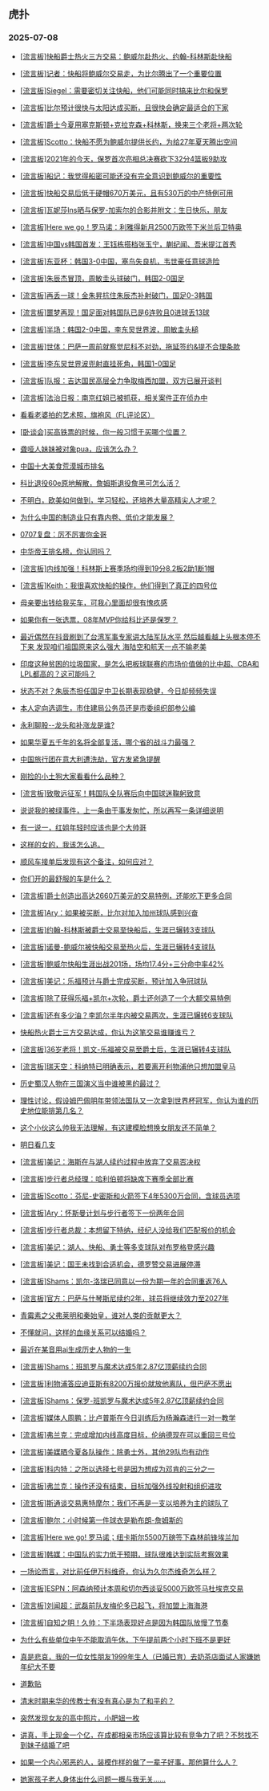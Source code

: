 ## 虎扑 
### 2025-07-08

+ [[流言板]快船爵士热火三方交易：鲍威尔赴热火、约翰-科林斯赴快船](https://bbs.hupu.com/633619141.html)

+ [[流言板]记者：快船将鲍威尔交易走，为比尔腾出了一个重要位置](https://bbs.hupu.com/633619413.html)

+ [[流言板]Siegel：需要密切关注快船，他们可能同时搞来比尔和保罗](https://bbs.hupu.com/633619676.html)

+ [[流言板]比尔预计很快与太阳达成买断，且很快会确定最适合的下家](https://bbs.hupu.com/633618986.html)

+ [[流言板]爵士今夏用塞克斯顿+克拉克森+科林斯，换来三个老将+两次轮](https://bbs.hupu.com/633619587.html)

+ [[流言板]Scotto：快船不愿为鲍威尔提供长约，为给27年夏天腾出空间](https://bbs.hupu.com/633619905.html)

+ [[流言板]2021年的今天，保罗首次亮相总决赛砍下32分4篮板9助攻](https://bbs.hupu.com/633616930.html)

+ [[流言板]船记：我觉得船密可能还没有完全意识到鲍威尔的重要性](https://bbs.hupu.com/633619336.html)

+ [[流言板]快船交易后低于硬帽670万美元，且有530万的中产特例可用](https://bbs.hupu.com/633619560.html)

+ [[流言板]瓦妮莎Ins晒与保罗-加索尔的合影并附文：生日快乐，朋友](https://bbs.hupu.com/633616572.html)

+ [[流言板]Here we go！罗马诺：利雅得新月2500万欧签下米兰后卫特奥](https://bbs.hupu.com/633615577.html)

+ [[流言板]中国vs韩国首发：王钰栋搭档张玉宁，蒯纪闻、吾米提江首秀](https://bbs.hupu.com/633616134.html)

+ [[流言板]东亚杯：韩国3-0中国，塞鸟失良机，韦世豪任意球造险](https://bbs.hupu.com/633618188.html)

+ [[流言板]朱辰杰冒顶，周敏圭头球破门，韩国2-0国足](https://bbs.hupu.com/633617206.html)

+ [[流言板]再丢一球！金朱昇抗住朱辰杰补射破门，国足0-3韩国](https://bbs.hupu.com/633617795.html)

+ [[流言板]噩梦再现！国足面对韩国队已是6连败且0进球丢13球](https://bbs.hupu.com/633618235.html)

+ [[流言板]半场：韩国2-0中国，李东炅世界波，周敏圭头槌](https://bbs.hupu.com/633617487.html)

+ [[流言板]世体：巴萨一周前就察觉尼科不对劲，拖延签约&amp;提不合理条款](https://bbs.hupu.com/633613935.html)

+ [[流言板]李东炅世界波兜射直挂死角，韩国1-0国足](https://bbs.hupu.com/633617052.html)

+ [[流言板]队报：吉达国民高层全力争取梅西加盟，双方已展开谈判](https://bbs.hupu.com/633614285.html)

+ [[流言板]法治日报：南京红姐已被抓获，相关案件正在侦办中](https://bbs.hupu.com/633618730.html)

+ [看看老婆拍的艺术照，旗袍风（FL评论区）](https://bbs.hupu.com/633617141.html)

+ [[卧谈会]买高铁票的时候，你一般习惯于买哪个位置？](https://bbs.hupu.com/633618240.html)

+ [聋哑人妹妹被对象pua，应该怎么办？](https://bbs.hupu.com/633617666.html)

+ [中国十大美食荒漠城市排名](https://bbs.hupu.com/633617619.html)

+ [科比退役60e原地解散，詹姆斯退役詹黑可怎么活？](https://bbs.hupu.com/633616973.html)

+ [不明白，欧美如何做到，学习轻松，还培养大量高精尖人才呢？](https://bbs.hupu.com/633618628.html)

+ [为什么中国的制造业只有靠内卷、低价才能发展？](https://bbs.hupu.com/633618045.html)

+ [0707复盘：厉不厉害你金哥](https://bbs.hupu.com/633618325.html)

+ [中华帝王排名榜，你认同吗？ ](https://bbs.hupu.com/633617895.html)

+ [[流言板]内线加强！科林斯上赛季场均得到19分8.2板2助1断1帽](https://bbs.hupu.com/633619281.html)

+ [[流言板]Keith：我很喜欢快船的操作，他们得到了真正的四号位](https://bbs.hupu.com/633619360.html)

+ [母亲要出钱给我买车，可我心里面却很有愧疚感](https://bbs.hupu.com/633619121.html)

+ [如果你有一张选票，08年MVP你给科比还是保罗？ ​](https://bbs.hupu.com/633620009.html)

+ [最近偶然在抖音刷到了台湾军事专家讲大陆军队水平 然后越看越上头根本停不下来 发现咱们祖国原来这么强大 海陆空和航天一点不输老美](https://bbs.hupu.com/633618086.html)

+ [印度这种贫困的垃圾国家，是怎么把板球联赛的市场价值做的比中超、CBA和LPL都高的？这可能吗？](https://bbs.hupu.com/633618975.html)

+ [状态不对？朱辰杰担任国足中卫长期表现稳健，今日却频频失误](https://bbs.hupu.com/633618028.html)

+ [本人定向选调生，市住建局公务员还是市委组织部参公编](https://bbs.hupu.com/633620532.html)

+ [永利聊股--龙头和补涨龙是谁?](https://bbs.hupu.com/633618366.html)

+ [如果华夏五千年的名将全部复活，哪个省的战斗力最强？ ](https://bbs.hupu.com/633618762.html)

+ [中国旅行团在意大利遭洗劫，官方发紧急提醒](https://bbs.hupu.com/633620712.html)

+ [刚捡的小土狗大家看看什么品种？](https://bbs.hupu.com/633620541.html)

+ [[流言板]致敬远征军！韩国队全队赛后向中国球迷鞠躬致意](https://bbs.hupu.com/633618443.html)

+ [说说我的被绿事件，上一条由于事发匆忙，所以再写一条详细说明](https://bbs.hupu.com/633619506.html)

+ [有一说一，红姐年轻时应该也是个大帅哥](https://bbs.hupu.com/633620801.html)

+ [这样的女的，我该怎么追。](https://bbs.hupu.com/633619198.html)

+ [顺风车接单后发现有这个备注，如何应对？](https://bbs.hupu.com/633620449.html)

+ [你们开的最舒服的车是什么？](https://bbs.hupu.com/633619699.html)

+ [[流言板]爵士创造出高达2660万美元的交易特例，还能吃下更多合同](https://bbs.hupu.com/633620933.html)

+ [[流言板]Ary：如果被买断，比尔对加入加州球队感到兴奋](https://bbs.hupu.com/633621501.html)

+ [[流言板]约翰-科林斯被爵士交易至快船后，生涯已辗转3支球队](https://bbs.hupu.com/633620082.html)

+ [[流言板]诺曼-鲍威尔被快船交易至热火后，生涯已辗转4支球队](https://bbs.hupu.com/633620412.html)

+ [[流言板]鲍威尔快船生涯出战201场，场均17.4分+三分命中率42%](https://bbs.hupu.com/633620029.html)

+ [[流言板]美记：乐福预计与爵士完成买断，预计加入争冠球队](https://bbs.hupu.com/633621698.html)

+ [[流言板]除了获得乐福+凯尔+次轮，爵士还创造了一个大额交易特例](https://bbs.hupu.com/633620443.html)

+ [[流言板]还有多少油？李凯尔半年内被交易两次，生涯已辗转6支球队](https://bbs.hupu.com/633620222.html)

+ [快船热火爵士三方交易达成，你认为这笔交易谁赚谁亏？](https://bbs.hupu.com/633620874.html)

+ [[流言板]36岁老将！凯文-乐福被交易至爵士后，生涯已辗转4支球队](https://bbs.hupu.com/633620343.html)

+ [[流言板]瑞天空：科纳特已明确表示，若要离开利物浦他只想加盟皇马](https://bbs.hupu.com/633616763.html)

+ [历史蜀汉人物在三国演义当中谁被黑的最过？](https://bbs.hupu.com/633621858.html)

+ [理性讨论，假设姆巴佩明年带领法国队又一次拿到世界杯冠军，你认为谁的历史地位能排第几名？](https://bbs.hupu.com/633621103.html)

+ [这个小伙这么帅我无法理解，有这建模脸想换女朋友还不简单？](https://bbs.hupu.com/633621478.html)

+ [明日看几支](https://bbs.hupu.com/633620811.html)

+ [[流言板]美记：海斯在与湖人续约过程中放弃了交易否决权](https://bbs.hupu.com/633621938.html)

+ [[流言板]步行者总经理：哈利伯顿将缺席下赛季全部比赛](https://bbs.hupu.com/633622062.html)

+ [[流言板]Scotto：芬尼-史密斯和火箭签下4年5300万合同，含球员选项](https://bbs.hupu.com/633621681.html)

+ [[流言板]Ary：怀斯曼计划与步行者签下一份两年合同](https://bbs.hupu.com/633621650.html)

+ [[流言板]步行者总裁：本想留下特纳，经纪人没给我们匹配报价的机会](https://bbs.hupu.com/633621717.html)

+ [[流言板]美记：湖人、快船、勇士等多支球队对布罗格登感兴趣](https://bbs.hupu.com/633621667.html)

+ [[流言板]美记：国王未找到合适机会，德罗赞交易进展停滞](https://bbs.hupu.com/633621755.html)

+ [[流言板]Shams：凯尔-洛瑞已同意以一份为期一年的合同重返76人](https://bbs.hupu.com/633622236.html)

+ [[流言板]官方：巴萨与什琴斯尼续约2年，球员将继续效力至2027年](https://bbs.hupu.com/633621115.html)

+ [青霉素之父弗莱明和秦始皇，谁对人类的贡献更大？](https://bbs.hupu.com/633621419.html)

+ [不懂就问，这样的血缘关系可以结婚吗？](https://bbs.hupu.com/633622267.html)

+ [最近在某音用ai生成历史人物的一生](https://bbs.hupu.com/633622148.html)

+ [[流言板]Shams：班凯罗与魔术达成5年2.87亿顶薪续约合同](https://bbs.hupu.com/633622444.html)

+ [[流言板]利物浦答应迪亚斯有8200万报价就放他离队，但巴萨不愿出](https://bbs.hupu.com/633619111.html)

+ [[流言板]Shams：保罗-班凯罗与魔术达成5年2.87亿顶薪续约合同](https://bbs.hupu.com/633622444.html)

+ [[流言板]媒体人周鹏：比卢普斯在今日训练后为杨瀚森进行一对一教学](https://bbs.hupu.com/633623079.html)

+ [[流言板]弗兰克：完成增加内线高度目标，伦纳德现在可以重回三号位](https://bbs.hupu.com/633622392.html)

+ [[流言板]美媒晒今夏各队操作：除勇士外，其他29队均有动作](https://bbs.hupu.com/633623208.html)

+ [[流言板]科内特：之所以选择七号是因为想成为邓肯的三分之一](https://bbs.hupu.com/633622470.html)

+ [[流言板]弗兰克：操作还没有结束，目标加强外线投射和组织进攻](https://bbs.hupu.com/633622451.html)

+ [[流言板]斯通谈交易惠特摩尔：我们不再是一支以培养为主的球队了](https://bbs.hupu.com/633622074.html)

+ [[流言板]鲍尔：小时候第一件球衣是勒布朗-詹姆斯的](https://bbs.hupu.com/633622439.html)

+ [[流言板]Here we go! 罗马诺；纽卡斯尔5500万磅签下森林前锋埃兰加](https://bbs.hupu.com/633622120.html)

+ [[流言板]韩媒：中国队的实力低于预期，球队很难达到实际考察效果](https://bbs.hupu.com/633618395.html)

+ [一场论而言，对比前任伊万科维奇，你认为久尔杰维奇怎么样？](https://bbs.hupu.com/633618209.html)

+ [[流言板]ESPN：阿森纳预计本周和切尔西谈妥5000万欧签马杜埃克交易](https://bbs.hupu.com/633620294.html)

+ [[流言板]刘闻超：武磊前队友梅伦多已起飞，将加盟上海海港](https://bbs.hupu.com/633618450.html)

+ [[流言板]自知之明！久帅：下半场表现好点是因为韩国队放慢了节奏](https://bbs.hupu.com/633618661.html)

+ [为什么有些单位中午不能取消午休，下午提前两个小时下班不是更好](https://bbs.hupu.com/633622905.html)

+ [真是悲哀，我的一位女性朋友1999年生人（已婚已育）去奶茶店面试人家嫌她年纪大不要](https://bbs.hupu.com/633623335.html)

+ [道歉贴](https://bbs.hupu.com/633623322.html)

+ [清末时期来华的传教士有没有真心是为了和平的？](https://bbs.hupu.com/633622884.html)

+ [突然发现女友的高中照片，小肥妞一枚](https://bbs.hupu.com/633622162.html)

+ [讲真，手上现金一个亿，在成都相亲市场应该算比较有竞争力了吧？不愁找不到妹子结婚了吧](https://bbs.hupu.com/633622543.html)

+ [如果一个内心邪恶的人，装模作样的做了一辈子好事，那他算什么人？](https://bbs.hupu.com/633622970.html)

+ [她家孩子老人身体出什么问题一概与我无关……](https://bbs.hupu.com/633622796.html)

